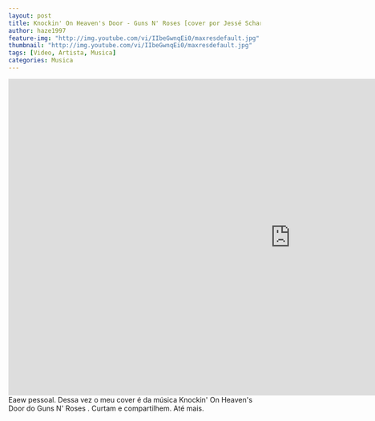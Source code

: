 ```yaml
---
layout: post
title: Knockin' On Heaven's Door - Guns N' Roses [cover por Jessé Schardosim]
author: haze1997
feature-img: "http://img.youtube.com/vi/IIbeGwnqEi0/maxresdefault.jpg"
thumbnail: "http://img.youtube.com/vi/IIbeGwnqEi0/maxresdefault.jpg"
tags: [Video, Artista, Musica]
categories: Musica
---
```


<iframe width="1125" height="633" src="https://www.youtube.com/embed/IIbeGwnqEi0" title="Knockin' On Heaven's Door - Guns N' Roses [cover por Jessé Schardosim]" frameborder="0" allow="accelerometer; autoplay; clipboard-write; encrypted-media; gyroscope; picture-in-picture; web-share" allowfullscreen></iframe>  
Eaew pessoal. Dessa vez o meu cover é da música Knockin' On Heaven's Door do Guns N' Roses . Curtam e compartilhem. Até mais.
